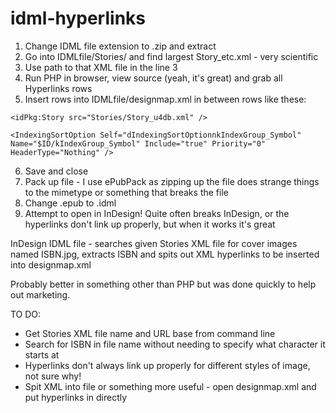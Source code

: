 # idml-hyperlinks
1. Change IDML file extension to .zip and extract 
2. Go into IDMLfile/Stories/ and find largest Story_etc.xml - very scientific
3. Use path to that XML file in the line 3
4. Run PHP in browser, view source (yeah, it's great) and grab all Hyperlinks rows
5. Insert rows into IDMLfile/designmap.xml in between rows like these:
```
<idPkg:Story src="Stories/Story_u4db.xml" />

<IndexingSortOption Self="dIndexingSortOptionnkIndexGroup_Symbol" Name="$ID/kIndexGroup_Symbol" Include="true" Priority="0" HeaderType="Nothing" />
```
6. Save and close
7. Pack up file - I use ePubPack as zipping up the file does strange things to the mimetype or something that breaks the file
8. Change .epub to .idml
9. Attempt to open in InDesign! Quite often breaks InDesign, or the hyperlinks don't link up properly, but when it works it's great

InDesign IDML file - searches given Stories XML file for cover images named ISBN.jpg, extracts ISBN and spits out XML hyperlinks to be inserted into designmap.xml

Probably better in something other than PHP but was done quickly to help out marketing.

TO DO:
* Get Stories XML file name and URL base from command line
* Search for ISBN in file name without needing to specify what character it starts at
* Hyperlinks don't always link up properly for different styles of image, not sure why!
* Spit XML into file or something more useful - open designmap.xml and put hyperlinks in directly
